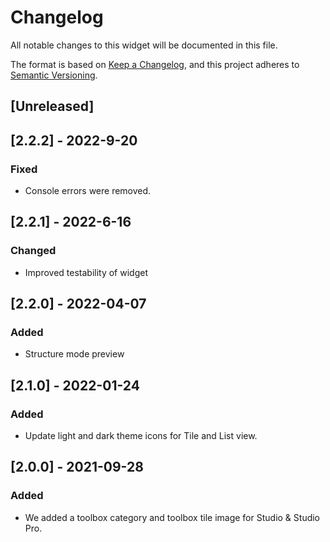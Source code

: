 # Changelog

All notable changes to this widget will be documented in this file.

The format is based on [Keep a Changelog](https://keepachangelog.com/en/1.0.0/), and this project adheres to [Semantic Versioning](https://semver.org/spec/v2.0.0.html).

## [Unreleased]

## [2.2.2] - 2022-9-20

### Fixed

-   Console errors were removed.

## [2.2.1] - 2022-6-16

### Changed

-   Improved testability of widget

## [2.2.0] - 2022-04-07

### Added

-   Structure mode preview

## [2.1.0] - 2022-01-24

### Added

-   Update light and dark theme icons for Tile and List view.

## [2.0.0] - 2021-09-28

### Added

-   We added a toolbox category and toolbox tile image for Studio & Studio Pro.
